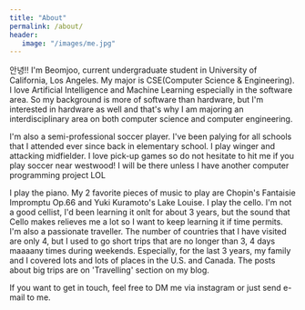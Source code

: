 ```yaml
---
title: "About"
permalink: /about/
header:
   image: "/images/me.jpg"
---
```


안녕!! 
I'm Beomjoo, current undergraduate student in University of California, Los Angeles. My major is CSE(Computer Science & Engineering). I love Artificial Intelligence and Machine Learning especially in the software area. So my background is more of software than hardware, but I'm interested in hardware as well and that's why I am majoring an interdisciplinary area on both computer science and computer engineering.

I'm also a semi-professional soccer player. I've been palying for all schools that I attended ever since back in elementary school. I play winger and attacking midfielder. I love pick-up games so do not hesitate to hit me if you play soccer near westwood! I will be there unless I have another computer programming project LOL

I play the piano. My 2 favorite pieces of music to play are Chopin's Fantaisie Impromptu Op.66 and Yuki Kuramoto's Lake Louise.
I play the cello. I'm not a good cellist, I'd been learning it onlt for about 3 years, but the sound that Cello makes relieves me a lot so I want to keep learning it if time permits.
I'm also a passionate traveller. The number of countries that I have visited are only 4, but I used to go  short trips that are no longer than 3, 4 days maaaany times during weekends. Especially, for the last 3 years, my family and I covered lots and lots of places in the U.S. and Canada. The posts about big trips are on 'Travelling' section on my blog.

If you want to get in touch, feel free to DM me via instagram or just send e-mail to me.
